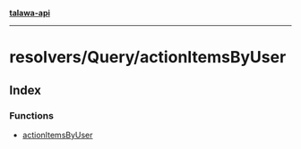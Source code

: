 [**talawa-api**](../../../README.md)

***

# resolvers/Query/actionItemsByUser

## Index

### Functions

- [actionItemsByUser](functions/actionItemsByUser.md)
